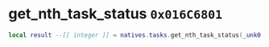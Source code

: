 # get_nth_task_status `0x016C6801`

```lua
local result --[[ integer ]] = natives.tasks.get_nth_task_status(_unk0 --[[ integer ]], _unk1 --[[ integer ]])
```